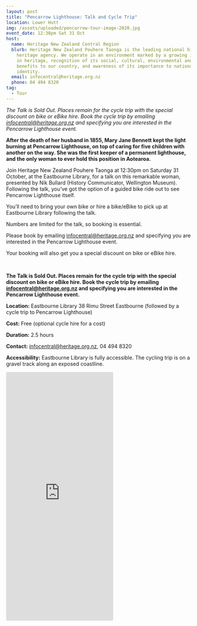 ```yaml
---
layout: post
title: "Pencarrow Lighthouse: Talk and Cycle Trip"
location: Lower Hutt
img: /assets/uploaded/pencarrow-tour-image-2020.jpg
event_date: 12:30pm Sat 31 Oct
host:
  name: Heritage New Zealand Central Region
  blurb: Heritage New Zealand Pouhere Taonga is the leading national historic
    heritage agency. We operate in an environment marked by a growing interest
    in heritage, recognition of its social, cultural, environmental and economic
    benefits to our country, and awareness of its importance to national
    identity.
  email: infocentral@heritage.org.nz
  phone: 04 494 8320
tag:
  - Tour
---
```

*The Talk is Sold Out. Places remain for the cycle trip with the special discount on bike or eBike hire. Book the cycle trip by emailing infocentral@heritage.org.nz and specifying you are interested in the Pencarrow Lighthouse event.*

**After the death of her husband in 1855, Mary Jane Bennett kept the light burning at Pencarrow Lighthouse, on top of caring for five children with another on the way. She was the first keeper of a permanent lighthouse, and the only woman to ever hold this position in Aotearoa.** 

Join Heritage New Zealand Pouhere Taonga at 12:30pm on Saturday 31 October, at the Eastbourne Library, for a talk on this remarkable woman, presented by Nik Bullard (History Communicator, Wellington Museum). Following the talk, you’ve got the option of a guided bike ride out to see Pencarrow Lighthouse itself. 

You’ll need to bring your own bike or hire a bike/eBike to pick up at Eastbourne Library following the talk. 

Numbers are limited for the talk, so booking is essential.

Please book by emailing infocentral@heritage.org.nz and specifying you are interested in the Pencarrow Lighthouse event.  

Your booking will also get you a special discount on bike or eBike hire.

<br> 

**The Talk is Sold Out. Places remain for the cycle trip with the special discount on bike or eBike hire. Book the cycle trip by emailing infocentral@heritage.org.nz and specifying you are interested in the Pencarrow Lighthouse event.**

**Location:** Eastbourne Library 38 Rimu Street Eastbourne (followed by a cycle trip to Pencarrow Lighthouse)

**Cost:** Free (optional cycle hire for a cost)

**Duration:** 2.5 hours

**Contact:** infocentral@heritage.org.nz, 04 494 8320

**Accessibility:** Eastbourne Library is fully accessible. The cycling trip is on a gravel track along an exposed coastline.

<iframe class="instagram-media instagram-media-rendered" id="instagram-embed-0" src="https://www.instagram.com/p/B5hewOoJ0BX/embed/captioned/?cr=1&amp;v=12&amp;wp=1080&amp;rd=https%3A%2F%2Fwellingtonheritageweek.co.nz&amp;rp=%2Fevent%2Fwainuiomata-historical-community-exhibition%2F#%7B%22ci%22%3A0%2C%22os%22%3A310.95499999355525%2C%22ls%22%3A164.63500005193055%2C%22le%22%3A184.0500000398606%7D" allowtransparency="true" allowfullscreen="true" frameborder="0" height="676" data-instgrm-payload-id="instagram-media-payload-0" scrolling="no" style="background: white;max-width: 540px;width: calc(10% - 3px);border-radius: 3px;border: 1px solid rgb(219, 219, 219);box-shadow: none;display: block;margin: 0px 0px 12px;min-width: 290px;padding: 0px;"></iframe>